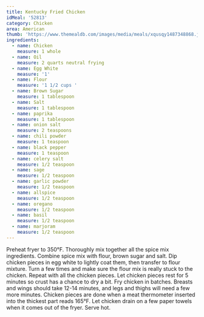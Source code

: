 ```yaml
---
title: Kentucky Fried Chicken
idMeal: '52813'
category: Chicken
area: American
thumb: 'https://www.themealdb.com/images/media/meals/xqusqy1487348868.jpg'
ingredients:
  - name: Chicken
    measure: 1 whole
  - name: Oil
    measure: 2 quarts neutral frying
  - name: Egg White
    measure: '1'
  - name: Flour
    measure: '1 1/2 cups '
  - name: Brown Sugar
    measure: 1 tablespoon
  - name: Salt
    measure: 1 tablespoon
  - name: paprika
    measure: 1 tablespoon
  - name: onion salt
    measure: 2 teaspoons
  - name: chili powder
    measure: 1 teaspoon
  - name: black pepper
    measure: 1 teaspoon
  - name: celery salt
    measure: 1/2 teaspoon
  - name: sage
    measure: 1/2 teaspoon
  - name: garlic powder
    measure: 1/2 teaspoon
  - name: allspice
    measure: 1/2 teaspoon
  - name: oregano
    measure: 1/2 teaspoon
  - name: basil
    measure: 1/2 teaspoon
  - name: marjoram
    measure: 1/2 teaspoon
---
```

Preheat fryer to 350°F. Thoroughly mix together all the spice mix ingredients.
Combine spice mix with flour, brown sugar and salt.
Dip chicken pieces in egg white to lightly coat them, then transfer to flour mixture. Turn a few times and make sure the flour mix is really stuck to the chicken. Repeat with all the chicken pieces.
Let chicken pieces rest for 5 minutes so crust has a chance to dry a bit.
Fry chicken in batches. Breasts and wings should take 12-14 minutes, and legs and thighs will need a few more minutes. Chicken pieces are done when a meat thermometer inserted into the thickest part reads 165°F.
Let chicken drain on a few paper towels when it comes out of the fryer. Serve hot.
